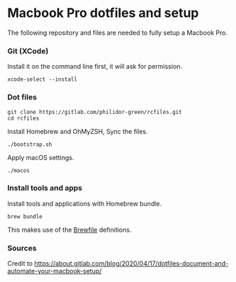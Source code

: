 # Macbook Pro dotfiles and setup

The following repository and files are needed to fully setup a Macbook Pro.

### Git (XCode)

Install it on the command line first, it will ask for permission.

```
xcode-select --install
```

### Dot files

```
git clone https://gitlab.com/philidor-green/rcfiles.git
cd rcfiles
```

Install Homebrew and OhMyZSH, Sync the files.

```
./bootstrap.sh
```

Apply macOS settings.

```
./macos
```

### Install tools and apps

Install tools and applications with Homebrew bundle.

```
brew bundle
```

This makes use of the [Brewfile](Brewfile) definitions.

### Sources

Credit to https://about.gitlab.com/blog/2020/04/17/dotfiles-document-and-automate-your-macbook-setup/
